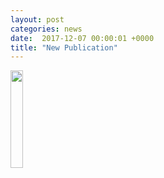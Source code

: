 ```yaml
---                                                                                                                                                                                      
layout: post                                                                                                                                                                             
categories: news                                                                                                                                                                 
date:  2017-12-07 00:00:01 +0000                                                                                                                                                         
title: "New Publication"
---            
```




<a href="http://journals.aps.org/prmaterials/abstract/10.1103/PhysRevMaterials.1.073001"><img src="https://wiki.cam.ac.uk/wiki/ajmorris/img_auth.php/5/57/Gete.png" style="height:20%"></a>                         

